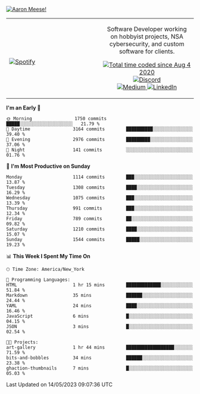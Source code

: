 [![Aaron Meese!](https://user-images.githubusercontent.com/17814535/88975338-a2aabf00-d27f-11ea-963f-8a19608716b4.png)](https://github.com/ajmeese7/readme-ascii "README ASCII")

<!-- Modified from project here: https://github.com/novatorem/novatorem -->
<table width="100%">
  <tr>
  <td width="50%">

&nbsp; <br> [![Spotify](https://ajmeese7.vercel.app/api/spotify)](https://open.spotify.com/user/ajmeese)

  </td>
  <td width="50%">
    <p align="center">
    Software Developer working on hobbyist projects, NSA cybersecurity, and custom software for clients.
    </p>
    <p align="center">
      <a href="https://wakatime.com/@f726891d-3b02-46cd-9b60-e8c59f9e2b14">
        <img src="https://wakatime.com/badge/user/f726891d-3b02-46cd-9b60-e8c59f9e2b14.svg" alt="Total time coded since Aug 4 2020" title="WakaTime" />
      </a>
      <a href="http://link.aaronmeese.com/discord">
        <img src="https://img.shields.io/badge/discord-ajmeese7%234835-369?style=flat-square&logo=discord&logoColor=white&color=purple" alt="Discord" title="Discord">
      </a>
      <br />
      <a href="https://link.aaronmeese.com/medium">
        <img src="https://img.shields.io/badge/medium-ajmeese7-1DB954?style=flat-square&logo=medium&logoColor=white" alt="Medium" title="Medium">
      </a>
      <a href="https://link.aaronmeese.com/linkedin">
        <img src="https://img.shields.io/badge/linkedIn-aaronmeese-1DB954?style=flat-square&logo=linkedin&logoColor=white&color=blue" alt="LinkedIn" title="LinkedIn">
      </a>
    </p>
  </td>

</table>

[//]: <> (The `&nbsp;` is to have Aphelion take up more space)

<!--START_SECTION:waka-->
**I'm an Early 🐤** 

```text
🌞 Morning                1750 commits        █████░░░░░░░░░░░░░░░░░░░░   21.79 % 
🌆 Daytime                3164 commits        ██████████░░░░░░░░░░░░░░░   39.40 % 
🌃 Evening                2976 commits        █████████░░░░░░░░░░░░░░░░   37.06 % 
🌙 Night                  141 commits         ░░░░░░░░░░░░░░░░░░░░░░░░░   01.76 % 
```
📅 **I'm Most Productive on Sunday** 

```text
Monday                   1114 commits        ███░░░░░░░░░░░░░░░░░░░░░░   13.87 % 
Tuesday                  1308 commits        ████░░░░░░░░░░░░░░░░░░░░░   16.29 % 
Wednesday                1075 commits        ███░░░░░░░░░░░░░░░░░░░░░░   13.39 % 
Thursday                 991 commits         ███░░░░░░░░░░░░░░░░░░░░░░   12.34 % 
Friday                   789 commits         ██░░░░░░░░░░░░░░░░░░░░░░░   09.82 % 
Saturday                 1210 commits        ████░░░░░░░░░░░░░░░░░░░░░   15.07 % 
Sunday                   1544 commits        █████░░░░░░░░░░░░░░░░░░░░   19.23 % 
```


📊 **This Week I Spent My Time On** 

```text
🕑︎ Time Zone: America/New_York

💬 Programming Languages: 
HTML                     1 hr 15 mins        █████████████░░░░░░░░░░░░   51.84 % 
Markdown                 35 mins             ██████░░░░░░░░░░░░░░░░░░░   24.44 % 
YAML                     24 mins             ████░░░░░░░░░░░░░░░░░░░░░   16.46 % 
JavaScript               6 mins              █░░░░░░░░░░░░░░░░░░░░░░░░   04.15 % 
JSON                     3 mins              █░░░░░░░░░░░░░░░░░░░░░░░░   02.54 % 

🐱‍💻 Projects: 
art-gallery              1 hr 44 mins        ██████████████████░░░░░░░   71.59 % 
bits-and-bobbles         34 mins             ██████░░░░░░░░░░░░░░░░░░░   23.38 % 
ghaction-thumbnails      7 mins              █░░░░░░░░░░░░░░░░░░░░░░░░   05.03 % 
```


 Last Updated on 14/05/2023 09:07:36 UTC
<!--END_SECTION:waka-->
